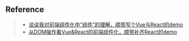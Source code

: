 
## Reference
> - [谈谈我对前端组件化中“组件”的理解，顺带写个Vue与React的demo](http://www.cnblogs.com/yexiaochai/p/5228871.html)
> - [从DOM操作看Vue&React的前端组件化，顺带补齐React的demo](http://www.cnblogs.com/yexiaochai/p/5515264.html)
